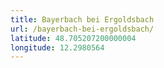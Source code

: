 ```yaml
---
title: Bayerbach bei Ergoldsbach
url: /bayerbach-bei-ergoldsbach/
latitude: 48.705207200000004
longitude: 12.2980564
---
```

